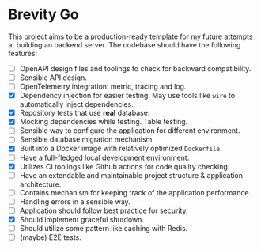 # Brevity Go

This project aims to be a production-ready template for my future attempts at building an backend server. The codebase should have the following features:

- [ ] OpenAPI design files and toolings to check for backward compatibility.
- [ ] Sensible API design.
- [ ] OpenTelemetry integration: metric, tracing and log.
- [x] Dependency injection for easier testing. May use tools like `wire` to automatically inject dependencies.
- [x] Repository tests that use **real** database.
- [x] Mocking dependencies while testing. Table testing.
- [ ] Sensible way to configure the application for different environment.
- [ ] Sensible database migration mechanism.
- [x] Built into a Docker image with relatively optimized `Dockerfile`.
- [ ] Have a full-fledged local development environment.
- [x] Utilizes CI toolings like Github actions for code quality checking.
- [ ] Have an extendable and maintainable project structure & application architecture.
- [ ] Contains mechanism for keeping track of the application performance.
- [ ] Handling errors in a sensible way.
- [ ] Application should follow best practice for security.
- [x] Should implement graceful shutdown.
- [ ] Should utilize some pattern like caching with Redis.
- [ ] (maybe) E2E tests.